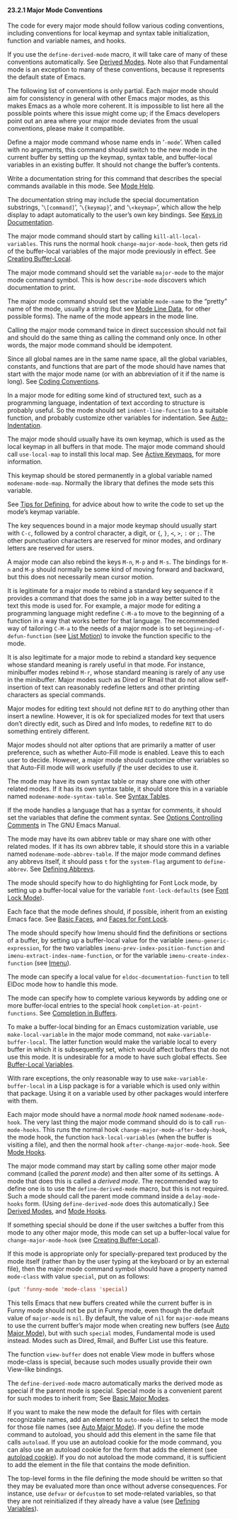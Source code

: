 

#### 23.2.1 Major Mode Conventions

The code for every major mode should follow various coding conventions, including conventions for local keymap and syntax table initialization, function and variable names, and hooks.

If you use the `define-derived-mode` macro, it will take care of many of these conventions automatically. See [Derived Modes](Derived-Modes.html). Note also that Fundamental mode is an exception to many of these conventions, because it represents the default state of Emacs.

The following list of conventions is only partial. Each major mode should aim for consistency in general with other Emacs major modes, as this makes Emacs as a whole more coherent. It is impossible to list here all the possible points where this issue might come up; if the Emacs developers point out an area where your major mode deviates from the usual conventions, please make it compatible.

Define a major mode command whose name ends in ‘`-mode`’. When called with no arguments, this command should switch to the new mode in the current buffer by setting up the keymap, syntax table, and buffer-local variables in an existing buffer. It should not change the buffer’s contents.

Write a documentation string for this command that describes the special commands available in this mode. See [Mode Help](Mode-Help.html).

The documentation string may include the special documentation substrings, ‘`\[command]`’, ‘`\{keymap}`’, and ‘`\<keymap>`’, which allow the help display to adapt automatically to the user’s own key bindings. See [Keys in Documentation](Keys-in-Documentation.html).

The major mode command should start by calling `kill-all-local-variables`. This runs the normal hook `change-major-mode-hook`, then gets rid of the buffer-local variables of the major mode previously in effect. See [Creating Buffer-Local](Creating-Buffer_002dLocal.html).

The major mode command should set the variable `major-mode` to the major mode command symbol. This is how `describe-mode` discovers which documentation to print.

The major mode command should set the variable `mode-name` to the “pretty” name of the mode, usually a string (but see [Mode Line Data](Mode-Line-Data.html), for other possible forms). The name of the mode appears in the mode line.

Calling the major mode command twice in direct succession should not fail and should do the same thing as calling the command only once. In other words, the major mode command should be idempotent.

Since all global names are in the same name space, all the global variables, constants, and functions that are part of the mode should have names that start with the major mode name (or with an abbreviation of it if the name is long). See [Coding Conventions](Coding-Conventions.html).

In a major mode for editing some kind of structured text, such as a programming language, indentation of text according to structure is probably useful. So the mode should set `indent-line-function` to a suitable function, and probably customize other variables for indentation. See [Auto-Indentation](Auto_002dIndentation.html).

The major mode should usually have its own keymap, which is used as the local keymap in all buffers in that mode. The major mode command should call `use-local-map` to install this local map. See [Active Keymaps](Active-Keymaps.html), for more information.

This keymap should be stored permanently in a global variable named `modename-mode-map`. Normally the library that defines the mode sets this variable.

See [Tips for Defining](Tips-for-Defining.html), for advice about how to write the code to set up the mode’s keymap variable.

The key sequences bound in a major mode keymap should usually start with `C-c`, followed by a control character, a digit, or `{`, `}`, `<`, `>`, `:` or `;`. The other punctuation characters are reserved for minor modes, and ordinary letters are reserved for users.

A major mode can also rebind the keys `M-n`, `M-p` and `M-s`. The bindings for `M-n` and `M-p` should normally be some kind of moving forward and backward, but this does not necessarily mean cursor motion.

It is legitimate for a major mode to rebind a standard key sequence if it provides a command that does the same job in a way better suited to the text this mode is used for. For example, a major mode for editing a programming language might redefine `C-M-a` to move to the beginning of a function in a way that works better for that language. The recommended way of tailoring `C-M-a` to the needs of a major mode is to set `beginning-of-defun-function` (see [List Motion](List-Motion.html)) to invoke the function specific to the mode.

It is also legitimate for a major mode to rebind a standard key sequence whose standard meaning is rarely useful in that mode. For instance, minibuffer modes rebind `M-r`, whose standard meaning is rarely of any use in the minibuffer. Major modes such as Dired or Rmail that do not allow self-insertion of text can reasonably redefine letters and other printing characters as special commands.

Major modes for editing text should not define `RET` to do anything other than insert a newline. However, it is ok for specialized modes for text that users don’t directly edit, such as Dired and Info modes, to redefine `RET` to do something entirely different.

Major modes should not alter options that are primarily a matter of user preference, such as whether Auto-Fill mode is enabled. Leave this to each user to decide. However, a major mode should customize other variables so that Auto-Fill mode will work usefully *if* the user decides to use it.

The mode may have its own syntax table or may share one with other related modes. If it has its own syntax table, it should store this in a variable named `modename-mode-syntax-table`. See [Syntax Tables](Syntax-Tables.html).

If the mode handles a language that has a syntax for comments, it should set the variables that define the comment syntax. See [Options Controlling Comments](https://www.gnu.org/software/emacs/manual/html_node/emacs/Options-for-Comments.html#Options-for-Comments) in The GNU Emacs Manual.

The mode may have its own abbrev table or may share one with other related modes. If it has its own abbrev table, it should store this in a variable named `modename-mode-abbrev-table`. If the major mode command defines any abbrevs itself, it should pass `t` for the `system-flag` argument to `define-abbrev`. See [Defining Abbrevs](Defining-Abbrevs.html).

The mode should specify how to do highlighting for Font Lock mode, by setting up a buffer-local value for the variable `font-lock-defaults` (see [Font Lock Mode](Font-Lock-Mode.html)).

Each face that the mode defines should, if possible, inherit from an existing Emacs face. See [Basic Faces](Basic-Faces.html), and [Faces for Font Lock](Faces-for-Font-Lock.html).

The mode should specify how Imenu should find the definitions or sections of a buffer, by setting up a buffer-local value for the variable `imenu-generic-expression`, for the two variables `imenu-prev-index-position-function` and `imenu-extract-index-name-function`, or for the variable `imenu-create-index-function` (see [Imenu](Imenu.html)).

The mode can specify a local value for `eldoc-documentation-function` to tell ElDoc mode how to handle this mode.

The mode can specify how to complete various keywords by adding one or more buffer-local entries to the special hook `completion-at-point-functions`. See [Completion in Buffers](Completion-in-Buffers.html).

To make a buffer-local binding for an Emacs customization variable, use `make-local-variable` in the major mode command, not `make-variable-buffer-local`. The latter function would make the variable local to every buffer in which it is subsequently set, which would affect buffers that do not use this mode. It is undesirable for a mode to have such global effects. See [Buffer-Local Variables](Buffer_002dLocal-Variables.html).

With rare exceptions, the only reasonable way to use `make-variable-buffer-local` in a Lisp package is for a variable which is used only within that package. Using it on a variable used by other packages would interfere with them.

Each major mode should have a normal *mode hook* named `modename-mode-hook`. The very last thing the major mode command should do is to call `run-mode-hooks`. This runs the normal hook `change-major-mode-after-body-hook`, the mode hook, the function `hack-local-variables` (when the buffer is visiting a file), and then the normal hook `after-change-major-mode-hook`. See [Mode Hooks](Mode-Hooks.html).

The major mode command may start by calling some other major mode command (called the *parent mode*) and then alter some of its settings. A mode that does this is called a *derived mode*. The recommended way to define one is to use the `define-derived-mode` macro, but this is not required. Such a mode should call the parent mode command inside a `delay-mode-hooks` form. (Using `define-derived-mode` does this automatically.) See [Derived Modes](Derived-Modes.html), and [Mode Hooks](Mode-Hooks.html).

If something special should be done if the user switches a buffer from this mode to any other major mode, this mode can set up a buffer-local value for `change-major-mode-hook` (see [Creating Buffer-Local](Creating-Buffer_002dLocal.html)).

If this mode is appropriate only for specially-prepared text produced by the mode itself (rather than by the user typing at the keyboard or by an external file), then the major mode command symbol should have a property named `mode-class` with value `special`, put on as follows:

```lisp
(put 'funny-mode 'mode-class 'special)
```

This tells Emacs that new buffers created while the current buffer is in Funny mode should not be put in Funny mode, even though the default value of `major-mode` is `nil`. By default, the value of `nil` for `major-mode` means to use the current buffer’s major mode when creating new buffers (see [Auto Major Mode](Auto-Major-Mode.html)), but with such `special` modes, Fundamental mode is used instead. Modes such as Dired, Rmail, and Buffer List use this feature.

The function `view-buffer` does not enable View mode in buffers whose mode-class is special, because such modes usually provide their own View-like bindings.

The `define-derived-mode` macro automatically marks the derived mode as special if the parent mode is special. Special mode is a convenient parent for such modes to inherit from; See [Basic Major Modes](Basic-Major-Modes.html).

If you want to make the new mode the default for files with certain recognizable names, add an element to `auto-mode-alist` to select the mode for those file names (see [Auto Major Mode](Auto-Major-Mode.html)). If you define the mode command to autoload, you should add this element in the same file that calls `autoload`. If you use an autoload cookie for the mode command, you can also use an autoload cookie for the form that adds the element (see [autoload cookie](Autoload.html#autoload-cookie)). If you do not autoload the mode command, it is sufficient to add the element in the file that contains the mode definition.

The top-level forms in the file defining the mode should be written so that they may be evaluated more than once without adverse consequences. For instance, use `defvar` or `defcustom` to set mode-related variables, so that they are not reinitialized if they already have a value (see [Defining Variables](Defining-Variables.html)).
